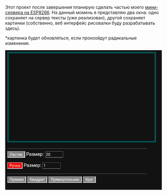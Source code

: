 Этот проект после завершения планирую сделать частью моего <a href= "https://github.com/TimmMuranov/ESP-DISK">мини-сервера на ESP8266</a>. 
На данный момень я представляю два окна: одно сохраняет на сервер тексты (уже реализован), 
другой сохраняет картинки
(собственно, веб интерфейс рисовалки буду разрабатывать здесь).
<p>*картинка будет обновляться, если произойдут радикальные изменения.<p>
<img src= "IMG_20240929_225519.jpg">
